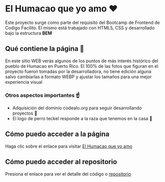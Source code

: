 # El Humacao que yo amo :heart:
Este proyecto surge como parte del requisito del Bootcamp de Frontend de Codigo Facilito.  El mismo está trabajado con HTML5, CSS y desarrollado bajo la estructura **BEM**

## Qué contiene la página :page_facing_up:
En este sitio WEB verás algunos de los puntos de más interés histórico del pueblo de Humacao en Puerto Rico.
El 100% de las fotos que figuran en el proyecto fueron tomadas por la desarrolladora, no tiene edición alguna salvo cambiarlas a formato WEBP y ajustar los tamaños para una mejor experiencia visual

### Otros aspectos importantes :point_up: 
- Adquisición del dominio codealo.org para seguir desarrollando proyectos :construction:
- El logo de perro teckel responde a la raza que tenemos en la casa :dog:

## Cómo puedo acceder a la página
Haga clic sobre el enlace para visitar [El Humacao que yo amo](https://ldiazortiz.github.io) 

## Cómo puedo acceder al repositorio
Presiona el enlace para ver el detalle del código o [repositorio](https://github.com/ldiazortiz/ldiazortiz.github.io)



